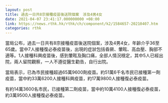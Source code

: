 ```yaml
---
layout: post
title: 過去一日共8宗接種疫苗後送院個案　涉及4男4女
date: 2021-04-07 23:41:17.000000000 +08:00
link: https://news.rthk.hk/rthk/ch/component/k2/1584657-20210407.htm
categories: rthk
---
```


當局公布，過去一日共有8宗接種疫苗後送院個案，涉及4男4女，年齡介乎36至65歲。當中7人接種復必泰疫苗後，出現的症狀包括昏厥、暈眩、高血壓、胸部不適等。1人接種科興疫苗後，感到暈眩及胸口痛，全部人情況穩定，其中5人已經出院，兩人留院觀察，一人不遵從醫生勸告，自行出院。

當局表示，已為市民接種超過65萬9600劑疫苗。約51萬6千名市民已接種第一劑疫苗，當中約33萬6200人接種科興疫苗，約17萬9800人接種復必泰疫苗。

有約14萬3600名市民，已接種第二劑疫苗，當中約10萬4100人接種復必泰疫苗，約3萬9500人接種復必泰疫苗。
